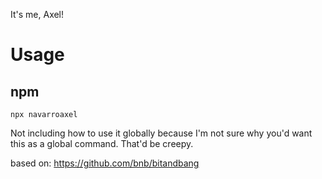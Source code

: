 It's me, Axel!
# Usage

## npm
```
npx navarroaxel
```

Not including how to use it globally because I'm not sure why you'd want this as a global command. That'd be creepy.

based on: https://github.com/bnb/bitandbang
